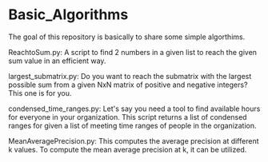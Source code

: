 # Basic_Algorithms
The goal of this repository is basically to share some simple algorthims.

ReachtoSum.py: A script to find 2 numbers in a given list to reach the given sum value in an efficient way.

largest_submatrix.py: Do you want to reach the submatrix with the largest possible sum from a given NxN matrix of positive and negative integers? This one is for you.

condensed_time_ranges.py: Let's say you need a tool to find available hours for everyone in your organization. This script returns a list of condensed ranges for given a list of meeting time ranges of people in the organization. 

MeanAveragePrecision.py: This computes the average precision at different k values. To compute the mean average precision at k, it can be utilized.